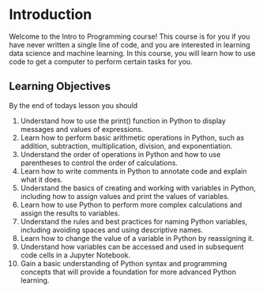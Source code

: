 # Introduction

Welcome to the Intro to Programming course! This course is for you if you have never written a single line of code, and you are interested in learning data science and machine learning. In this course, you will learn how to use code to get a computer to perform certain tasks for you.

## Learning Objectives

By the end of todays lesson you should

1. Understand how to use the print() function in Python to display messages and values of expressions.
2. Learn how to perform basic arithmetic operations in Python, such as addition, subtraction, multiplication, division, and exponentiation.
3. Understand the order of operations in Python and how to use parentheses to control the order of calculations.
4. Learn how to write comments in Python to annotate code and explain what it does.
5. Understand the basics of creating and working with variables in Python, including how to assign values and print the values of variables.
6. Learn how to use Python to perform more complex calculations and assign the results to variables.
7. Understand the rules and best practices for naming Python variables, including avoiding spaces and using descriptive names.
8. Learn how to change the value of a variable in Python by reassigning it.
9. Understand how variables can be accessed and used in subsequent code cells in a Jupyter Notebook.
10. Gain a basic understanding of Python syntax and programming concepts that will provide a foundation for more advanced Python learning.
